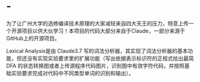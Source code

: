 # -
为了让广州大学的选修编译技术原理的大家减轻来自四大天王的压力，特意上传一个开源项目以供大伙学习！本项目的代码大部分来自于Claude，一部分来源于GitHub上的开源项目。

Lexical Analysis是由 Claude3.7 写的词法分析器，其实现了词法分析器的基本功能，但还没有实现实验要求里的扩展功能（写出依据表示标识符的正规式给出最简DFA 的状态转换图或者上传源程序代码图片，识别图中有效字符代码，并按照基础实验要求完成对代码中不同类型单词的识别和输出）。
